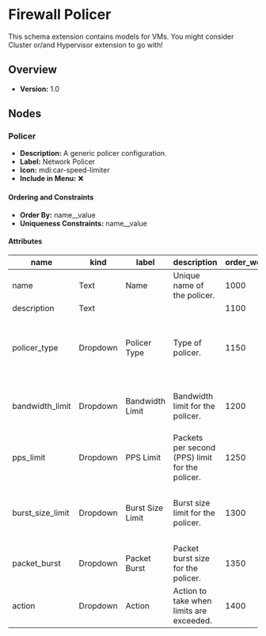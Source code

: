 # Firewall Policer

This schema extension contains models for VMs. You might consider Cluster or/and Hypervisor extension to go with!

## Overview

- **Version:** 1.0

## Nodes

### Policer

- **Description:** A generic policer configuration.
- **Label:** Network Policer
- **Icon:** mdi:car-speed-limiter
- **Include in Menu:** ❌


#### Ordering and Constraints
- **Order By:** name__value
- **Uniqueness Constraints:** name__value
#### Attributes

| name | kind | label | description | order_weight | unique | optional | choices |
| ---- | ---- | ----- | ----------- | ------------ | ------ | -------- | ------- |
| name | Text | Name | Unique name of the policer. | 1000 | True |  | `` |
| description | Text |  |  | 1100 |  | True | `` |
| policer_type | Dropdown | Policer Type | Type of policer. | 1150 |  | True | `bandwidth-policer, interface-policer, shared-policer, hierarchical-policer` |
| bandwidth_limit | Dropdown | Bandwidth Limit | Bandwidth limit for the policer. | 1200 |  | True | `500k, 2125k, 5250k, 10m, 20m, 30m, 50m, 75m, 100m, 200m, 300m, 1000m` |
| pps_limit | Dropdown | PPS Limit | Packets per second (PPS) limit for the policer. | 1250 |  | True | `500pps, 1000pps, 5000pps` |
| burst_size_limit | Dropdown | Burst Size Limit | Burst size limit for the policer. | 1300 |  | True | `50k, 100k, 128k, 256k, 512k, 1m, 1500k, 2m, 3m, 4m, 8m, 12m, 37m, 40m, 1000000k` |
| packet_burst | Dropdown | Packet Burst | Packet burst size for the policer. | 1350 |  | True | `1k, 5k, 10k` |
| action | Dropdown | Action | Action to take when limits are exceeded. | 1400 |  |  | `discard, drop, accept` |
